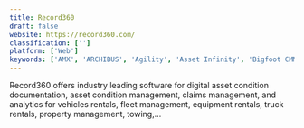 ```yaml
---
title: Record360
draft: false 
website: https://record360.com/
classification: ['']
platform: ['Web']
keywords: ['AMX', 'ARCHIBUS', 'Agility', 'Asset Infinity', 'Bigfoot CMMS', 'BriteCore', 'ClaimCenter', 'Fixd', 'G-Locate', 'LevinAssets', 'OnCite', 'SIMS Claims', 'STOCK', 'Sage Fixed Assets', 'Snapsheet', 'Wasp AssetCloud', 'eMaint CMMS', 'iMaint EAM']
---
```

Record360 offers industry leading software for digital asset condition documentation, asset condition management, claims management, and analytics for vehicles rentals, fleet management, equipment rentals, truck rentals, property management, towing,…